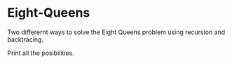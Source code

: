 # Eight-Queens

Two differernt ways to solve the Eight Queens problem using recursion and backtracing.

Print all the posibilities.
